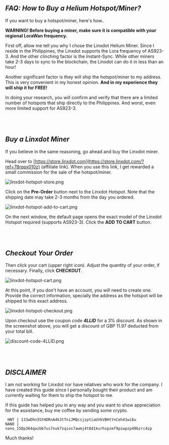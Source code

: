 ## _FAQ: How to Buy a Helium Hotspot/Miner?_
If you want to buy a hotspot/miner, here's how..

**WARNING! Before buying a miner, make sure it is compatible with your regional LoraWan frequency.**

First off, allow me tell you why I chose the Linxdot Helium Miner. Since I reside in the Philippines, the Linxdot supports the Lora frequency of AS923-3. And the other clinching factor is the Instant-Sync. While other miners take 2-3 days to sync to the blockchain, the Linxdot can do it in less than an hour!

Another significant factor is they will ship the hotspot/miner to my address. This is very convenient in my honest opinion. **And in my experience they will ship it for FREE!**

In doing your research, you will confirm and verify that there are a limited number of hotspots that ship directly to the Philippines. And worst, even more limited support for AS923-3.

<br>&nbsp;

## **_Buy a Linxdot Miner_**
If you believe in the same reasoning, go ahead and buy the Linxdot miner.

Head over to [https://store.linxdot.com](https://store.linxdot.com/?ref=78rqpx010z) (affiliate link). When you use this link, I get rewarded a small commission for the sale of the hotspot/miner.

![linxdot-hotspot-store.png](https://dillagr.github.io/how-to-buy/LINXDOT-HOTSPOT/linxdot-hotspot-store.png)

Click on the **Pre-Order** button next to the Linxdot Hotspot. Note that the shipping date may take 2-3 months from the day you ordered.

![linxdot-hotspot-add-to-cart.png](https://dillagr.github.io/how-to-buy/LINXDOT-HOTSPOT/linxdot-hotspot-add-to-cart.png)

On the next window, the default page opens the exact model of the Linxdot Hotspot required (supports AS923-3). Click the **ADD TO CART** button.

<br>&nbsp;

## **_Checkout Your Order_**
Then click your cart (upper right icon). Adjust the quantity of your order, if necessary. Finally, click **CHECKOUT**.

![linxdot-hotspot-cart.png](https://dillagr.github.io/how-to-buy/LINXDOT-HOTSPOT/linxdot-hotspot-cart.png)

At this point, if you don't have an account, you will need to create one. Provide the correct information, specially the address as the hotspot will be shipped to this exact address.

![linxdot-hotspot-checkout.png](https://dillagr.github.io/how-to-buy/LINXDOT-HOTSPOT/linxdot-hotspot-checkout.png)

Upon checkout use the coupon code **_4LLID_** for a 3% discount. As shown in the screenshot above, you will get a discount of GBP 11.97 deducted from your total bill.

![discount-code-4LLID.png](https://dillagr.github.io/how-to-buy/LINXDOT-HOTSPOT/discount-code-4LLID.png)

<br>&nbsp;

## **_DISCLAIMER_**
I am not working for Linxdot nor have relatives who work for the company. I have created this guide since I personally bought their product and am currently waiting for them to ship the hotspot to me.

If this guide has helped you in any way and you want to show appreciation for the assistance, buy me coffee by sending some crypto. 

```
 HNT | 133wDhn3StHDRnA4k3tTniJMQcsjzptiaUVkVBHtYnCeh41wi6u
NANO | nano_158p364qazbb7us7nuk7zqios7awmj4t8d1kurhspzmf9piwpzp49bzrc4zp
```

Much thanks!

<br>&nbsp;
